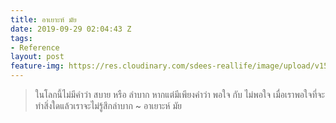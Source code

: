 ```yaml
---
title: อาเยาะห์ มัย
date: 2019-09-29 02:04:43 Z
tags:
- Reference
layout: post
feature-img: https://res.cloudinary.com/sdees-reallife/image/upload/v1555658919/sample_feature_img.png
---
```


> ในโลกนี้ไม่มีคำว่า สบาย หรือ ลำบาก หากแต่มีเพียงคำว่า พอใจ กับ ไม่พอใจ เมื่อเราพอใจที่จะทำสิ่งใดแล้วเราจะไม่รู้สึกลำบาก ~ อาเยาะห์ มัย
